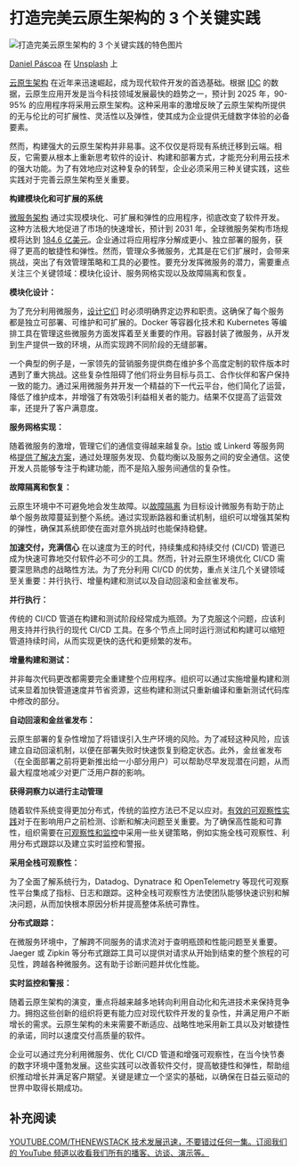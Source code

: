 # 打造完美云原生架构的 3 个关键实践

![打造完美云原生架构的 3 个关键实践的特色图片](https://cdn.thenewstack.io/media/2024/09/9f44e03c-daniel-pascoa-tjipn3e45we-unsplash-1024x576.jpg)

[Daniel Páscoa](https://unsplash.com/@dpascoa?utm_content=creditCopyText&utm_medium=referral&utm_source=unsplash) 在 [Unsplash](https://unsplash.com/photos/cloudy-sky-tjiPN3e45WE?utm_content=creditCopyText&utm_medium=referral&utm_source=unsplash) 上

[云原生架构](https://thenewstack.io/cloud-native/) 在近年来迅速崛起，成为现代软件开发的首选基础。根据 [IDC](https://www.businesswire.com/news/home/20191029005144/en/IDC-FutureScape-Outlines-the-Impact-Digital-Supremacy-Will-Have-on-Enterprise-Transformation-and-the-IT-Industry#:~:text=By%202025%2C%20nearly%20two%20thirds,5) 的数据，云原生应用开发是当今科技领域发展最快的趋势之一，预计到 2025 年，90-95% 的应用程序将采用云原生架构。这种采用率的激增反映了云原生架构所提供的无与伦比的可扩展性、灵活性以及弹性，使其成为企业提供无缝数字体验的必备要素。

然而，构建强大的云原生架构并非易事。这不仅仅是将现有系统迁移到云端。相反，它需要从根本上重新思考软件的设计、构建和部署方式，才能充分利用云技术的强大功能。为了有效地应对这种复杂的转型，企业必须采用三种关键实践，这些实践对于完善云原生架构至关重要。

**构建模块化和可扩展的系统**

[微服务架构](https://thenewstack.io/microservices/what-is-microservices-architecture/) 通过实现模块化、可扩展和弹性的应用程序，彻底改变了软件开发。这种方法极大地促进了市场的快速增长，预计到 2031 年，全球微服务架构市场规模将达到 [184.6 亿美元](https://straitsresearch.com/report/microservices-architecture-market)。企业通过将应用程序分解成更小、独立部署的服务，获得了更高的敏捷性和弹性。然而，管理众多微服务，尤其是在它们扩展时，会带来挑战，突出了有效管理策略和工具的必要性。要充分发挥微服务的潜力，需要重点关注三个关键领域：模块化设计、服务网格实现以及故障隔离和恢复。

**模块化设计：**

为了充分利用微服务，[设计它们](https://thenewstack.io/composable-architectures-vs-microservices-which-is-best/) 时必须明确界定边界和职责。这确保了每个服务都是独立可部署、可维护和可扩展的。Docker 等容器化技术和 Kubernetes 等编排工具在管理这些微服务方面发挥着至关重要的作用。容器封装了微服务，从开发到生产提供一致的环境，从而实现跨不同阶段的无缝部署。

一个典型的例子是，一家领先的营销服务提供商在维护多个高度定制的软件版本时遇到了重大挑战。这些复杂性阻碍了他们将业务目标与员工、合作伙伴和客户保持一致的能力。通过采用微服务并开发一个精益的下一代云平台，他们简化了运营，降低了维护成本，并增强了有效吸引利益相关者的能力。结果不仅提高了运营效率，还提升了客户满意度。

**服务网格实现：**

随着微服务的激增，管理它们的通信变得越来越复杂。[Istio](https://thenewstack.io/istio-1-23-drops-the-sidecars-for-a-simpler-ambient-mesh/) 或 Linkerd 等服务网格[提供了解决方案](https://thenewstack.io/service-mesh/)，通过处理服务发现、负载均衡以及服务之间的安全通信。这使开发人员能够专注于构建功能，而不是陷入服务间通信的复杂性。

**故障隔离和恢复：**

云原生环境中不可避免地会发生故障。以[故障隔离](https://thenewstack.io/shifting-testing-left-the-request-isolation-solution/) 为目标设计微服务有助于防止单个服务故障蔓延到整个系统。通过实现断路器和重试机制，组织可以增强其架构的弹性，确保其系统即使在面对意外挑战时也能保持稳健。

**加速交付，充满信心**
在以速度为王的时代，持续集成和持续交付 (CI/CD) 管道已成为快速可靠地交付软件必不可少的工具。然而，针对云原生环境优化 CI/CD 需要深思熟虑的战略性方法。为了充分利用 CI/CD 的优势，重点关注几个关键领域至关重要：并行执行、增量构建和测试以及自动回滚和金丝雀发布。

**并行执行：**

传统的 CI/CD 管道在构建和测试阶段经常成为瓶颈。为了克服这个问题，应该利用支持并行执行的现代 CI/CD 工具。在多个节点上同时运行测试和构建可以缩短管道持续时间，从而实现更快的迭代和更频繁的发布。

**增量构建和测试：**

并非每次代码更改都需要完全重建整个应用程序。组织可以通过实施增量构建和测试来显着加快管道速度并节省资源，这些构建和测试只重新编译和重新测试代码库中修改的部分。

**自动回滚和金丝雀发布：**

云原生部署的复杂性增加了将错误引入生产环境的风险。为了减轻这种风险，应该建立自动回滚机制，以便在部署失败时快速恢复到稳定状态。此外，金丝雀发布（在全面部署之前将更新推出给一小部分用户）可以帮助尽早发现潜在问题，从而最大程度地减少对更广泛用户群的影响。

**获得洞察力以进行主动管理**

随着软件系统变得更加分布式，传统的监控方法已不足以应对。[有效的可观察性实践](https://thenewstack.io/4-key-observability-best-practices/)对于在影响用户之前检测、诊断和解决问题至关重要。为了确保高性能和可靠性，组织需要在[可观察性和监控](https://thenewstack.io/monitoring-vs-observability-whats-the-difference/)中采用一些关键策略，例如实施全栈可观察性、利用分布式跟踪以及建立实时监控和警报。

**采用全栈可观察性：**

为了全面了解系统行为，Datadog、Dynatrace 和 OpenTelemetry 等现代可观察性平台集成了指标、日志和跟踪。这种全栈可观察性方法使团队能够快速识别和解决问题，从而加快根本原因分析并提高整体系统可靠性。

**分布式跟踪：**

在微服务环境中，了解跨不同服务的请求流对于查明瓶颈和性能问题至关重要。Jaeger 或 Zipkin 等分布式跟踪工具可以提供对请求从开始到结束的整个旅程的可见性，跨越各种微服务。这有助于诊断问题并优化性能。

**实时监控和警报：**

随着云原生架构的演变，重点将越来越多地转向利用自动化和先进技术来保持竞争力。拥抱这些创新的组织将更有能力应对现代软件开发的复杂性，并满足用户不断增长的需求。云原生架构的未来需要不断适应、战略性地采用新工具以及对敏捷性的承诺，同时以速度交付高质量的软件。

企业可以通过充分利用微服务、优化 CI/CD 管道和增强可观察性，在当今快节奏的数字环境中蓬勃发展。这些实践可以改善软件交付，提高敏捷性和弹性，帮助组织推动增长并满足客户期望。关键是建立一个坚实的基础，以确保在日益云驱动的世界中取得长期成功。

## 补充阅读
[
YOUTUBE.COM/THENEWSTACK
技术发展迅速，不要错过任何一集。订阅我们的 YouTube
频道以收看我们所有的播客、访谈、演示等。
](https://youtube.com/thenewstack?sub_confirmation=1)